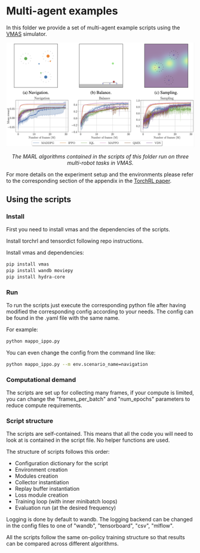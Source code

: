 # Multi-agent examples

In this folder we provide a set of multi-agent example scripts using the [VMAS](https://github.com/proroklab/VectorizedMultiAgentSimulator) simulator.

<p align="center">
<img src="../media/marl_vmas.png" width="600px">
</p>

<center><i>The MARL algorithms contained in the scripts of this folder run on three multi-robot tasks in VMAS.</i></center>

For more details on the experiment setup and the environments please refer to the corresponding section of the appendix in the [TorchRL paper](https://arxiv.org/abs/2306.00577).

## Using the scripts

### Install

First you need to install vmas and the dependencies of the scripts.

Install torchrl and tensordict following repo instructions.

Install vmas and dependencies:

```bash
pip install vmas
pip install wandb moviepy
pip install hydra-core
```

### Run

To run the scripts just execute the corresponding python file after having modified the corresponding config 
according to your needs.
The config can be found in the .yaml file with the same name.

For example:
```bash
python mappo_ippo.py
```

You can even change the config from the command line like:

```bash
python mappo_ippo.py --m env.scenario_name=navigation
```

### Computational demand
The scripts are set up for collecting many frames, if your compute is limited, you can change the "frames_per_batch" 
and "num_epochs" parameters to reduce compute requirements.

### Script structure

The scripts are self-contained.
This means that all the code you will need to look at is contained in the script file. 
No helper functions are used.

The structure of scripts follows this order:
- Configuration dictionary for the script
- Environment creation
- Modules creation
- Collector instantiation
- Replay buffer instantiation
- Loss module creation
- Training loop (with inner minibatch loops)
- Evaluation run (at the desired frequency)

Logging is done by default to wandb.
The logging backend can be changed in the config files to one of "wandb", "tensorboard", "csv", "mlflow".

All the scripts follow the same on-policy training structure so that results can be compared across different algorithms.
